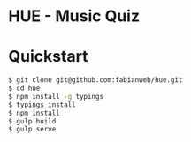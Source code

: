 # HUE - Music Quiz

# Quickstart

```sh
$ git clone git@github.com:fabianweb/hue.git
$ cd hue
$ npm install -g typings
$ typings install
$ npm install
$ gulp build
$ gulp serve
```
